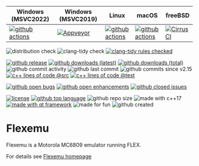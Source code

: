 | Windows (MSVC2022) | Windows (MSVC2019) | Linux | macOS | freeBSD |
|---------|-------------|-------|-------|---------|
| [![github actions](https://github.com/aladur/flexemu/actions/workflows/windows-build-and-test.yml/badge.svg?branch=master)](https://github.com/aladur/flexemu/actions/workflows/windows-build-and-test.yml) | [![Appveyor](https://ci.appveyor.com/api/projects/status/github/aladur/flexemu?svg=true)](https://ci.appveyor.com/project/aladur/flexemu) | [![github actions](https://github.com/aladur/flexemu/actions/workflows/build-and-test.yml/badge.svg?branch=master)](https://github.com/aladur/flexemu/actions/workflows/build-and-test.yml) | [![github actions](https://github.com/aladur/flexemu/actions/workflows/macos-build-and-test.yml/badge.svg?branch=master)](https://github.com/aladur/flexemu/actions/workflows/macos-build-and-test.yml) | [![CirrusCI](https://api.cirrus-ci.com/github/aladur/flexemu.svg?branch=master)](https://cirrus-ci.com/github/aladur/flexemu/master) |

![distribution check](https://img.shields.io/github/actions/workflow/status/aladur/flexemu/distcheck.yml?style=plastic&label=distribution-check)
![clang-tidy check](https://img.shields.io/github/actions/workflow/status/aladur/flexemu/clang-tidy-check.yml?style=plastic&label=clang-tidy)
[![clang-tidy rules checked](https://img.shields.io/badge/dynamic/json?url=https%3A%2F%2Fraw.githubusercontent.com%2Faladur%2Fflexemu%2Fmaster%2Fmetadata.json&query=%24.clangTidyRules&style=plastic&label=clang-tidy%20rules%20checked&color=blue)](https://github.com/aladur/flexemu/blob/master/.clang-tidy)

[![github release](https://img.shields.io/github/v/release/aladur/flexemu?style=plastic)](https://github.com/aladur/flexemu/releases)
[![github downloads (latest)](https://img.shields.io/github/downloads/aladur/flexemu/latest/total?style=plastic&color=blue)](https://github.com/aladur/flexemu/releases)
[![github downloads (total)](https://img.shields.io/github/downloads/aladur/flexemu/total?style=plastic&label=downloads%40total&color=blue)](https://github.com/aladur/flexemu/releases)
![github commit activity](https://img.shields.io/github/commit-activity/y/aladur/flexemu?style=plastic)
![github last commit](https://img.shields.io/github/last-commit/aladur/flexemu?style=plastic&color=blue)
![github commits since v2.15](https://img.shields.io/github/commits-since/aladur/flexemu/V2.15?style=plastic)
[![c++ lines of code @src](https://img.shields.io/badge/dynamic/json?url=https%3A%2F%2Fraw.githubusercontent.com%2Faladur%2Fflexemu%2Fmaster%2Fsrc%2Fmetadata.json&query=%24.linesOfCode.src.cppsum&style=plastic&label=c%2B%2B%20lines%20of%20code%20%40src&color=blue)](https://github.com/aladur/flexemu/tree/master/src)
[![c++ lines of code @test](https://img.shields.io/badge/dynamic/json?url=https%3A%2F%2Fraw.githubusercontent.com%2Faladur%2Fflexemu%2Fmaster%2Ftest%2Fmetadata.json&query=%24.linesOfCode.test.cppsum&style=plastic&label=c%2B%2B%20lines%20of%20code%20%40test&color=blue)](https://github.com/aladur/flexemu/tree/master/test)

[![github open bugs](https://img.shields.io/github/issues-search?query=repo%3Aaladur%2Fflexemu%20is%3Aopen%20label%3Abug&label=open%20bugs&style=plastic)](https://github.com/search?q=repo%3Aaladur%2Fflexemu+is%3Aopen+label%3Abug&type=issues)
[![github open enhancements](https://img.shields.io/github/issues-search?query=repo%3Aaladur%2Fflexemu%20is%3Aopen%20label%3Aenhancement&label=open%20enhancements&style=plastic)](https://github.com/search?q=repo%3Aaladur%2Fflexemu%20is%3Aopen%20label%3Aenhancement&type=issues)
[![github closed issues](https://img.shields.io/github/issues-search?query=repo%3Aaladur%2Fflexemu%20is%3Aclosed&style=plastic&label=closed%20issues)](https://github.com/aladur/flexemu/issues?q=is%3Aissue+is%3Aclosed)

[![license](https://img.shields.io/github/license/aladur/flexemu?style=plastic&color=blue)](https://github.com/aladur/flexemu/blob/master/LICENSE)
[![github top language](https://img.shields.io/github/languages/top/aladur/flexemu?style=plastic)](https://github.com/search?q=repo%3Aaladur%2Fflexemu++language%3AC%2B%2B&type=code)
![github repo size](https://img.shields.io/github/repo-size/aladur/flexemu?style=plastic)
![made with c++17](https://img.shields.io/badge/made_with-c%2B%2B17-blue?style=plastic)
[![made with qt framework](https://img.shields.io/badge/made_with-Qt%20Framework-green?style=plastic&color=2cde85)](https://www.qt.io/product/framework)
![made for fun](https://img.shields.io/badge/made_with-fun-blue?style=plastic)
![github created](https://img.shields.io/github/created-at/aladur/flexemu?color=blue&style=plastic)

# Flexemu

Flexemu is a Motorola MC6809 emulator running FLEX.

For details see [Flexemu homepage](http://flexemu.neocities.org)

